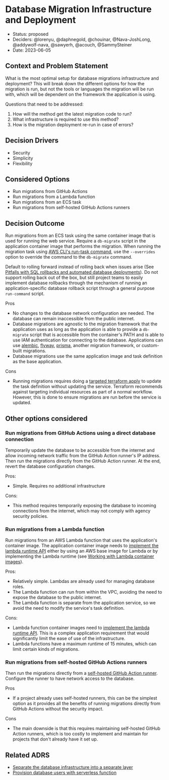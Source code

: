 # Database Migration Infrastructure and Deployment

- Status: proposed
- Deciders: @lorenyu, @daphnegold, @chouinar, @Nava-JoshLong, @addywolf-nava, @sawyerh, @acouch, @SammySteiner
- Date: 2023-06-05

## Context and Problem Statement

What is the most optimal setup for database migrations infrastructure and deployment?
This will break down the different options for how the migration is run, but not the
tools or languages the migration will be run with, which will be dependent on the framework the application is using.

Questions that need to be addressed:

1.  How will the method get the latest migration code to run?
2.  What infrastructure is required to use this method?
3.  How is the migration deployment re-run in case of errors?

## Decision Drivers

- Security
- Simplicity
- Flexibility

## Considered Options

- Run migrations from GitHub Actions
- Run migrations from a Lambda function
- Run migrations from an ECS task
- Run migrations from self-hosted GitHub Actions runners

## Decision Outcome

Run migrations from an ECS task using the same container image that is used for running the web service. Require a `db-migrate` script in the application container image that performs the migration. When running the migration task using [AWS CLI's run-task command](https://docs.aws.amazon.com/cli/latest/reference/ecs/run-task.html), use the `--overrides` option to override the command to the `db-migrate` command.

Default to rolling forward instead of rolling back when issues arise (See [Pitfalls with SQL rollbacks and automated database deployments](https://octopus.com/blog/database-rollbacks-pitfalls)). Do not support rolling back out of the box, but still project teams to easily implement database rollbacks through the mechanism of running an application-specific database rollback script through a general purpose `run-command` script.

Pros

- No changes to the database network configuration are needed. The database can remain inaccessible from the public internet.
- Database migrations are agnostic to the migration framework that the application uses as long as the application is able to provide a `db-migrate` script that is accessible from the container's PATH and is able to use IAM authentication for connecting to the database. Applications can use [alembic](https://alembic.sqlalchemy.org/), [flyway](https://flywaydb.org/), [prisma](https://www.prisma.io/), another migration framework, or custom-built migrations.
- Database migrations use the same application image and task definition as the base application.

Cons

- Running migrations requires doing a [targeted terraform apply](https://developer.hashicorp.com/terraform/tutorials/state/resource-targeting) to update the task definition without updating the service. Terraform recommends against targeting individual resources as part of a normal workflow. However, this is done to ensure migrations are run before the service is updated.

## Other options considered

### Run migrations from GitHub Actions using a direct database connection

Temporarily update the database to be accessible from the internet and allow incoming network traffic from the GitHub Action runner's IP address. Then run the migrations directly from the GitHub Action runner. At the end, revert the database configuration changes.

Pros:

- Simple. Requires no additional infrastructure

Cons:

- This method requires temporarily exposing the database to incoming connections from the internet, which may not comply with agency security policies.

### Run migrations from a Lambda function

Run migrations from an AWS Lambda function that uses the application's container image. The application container image needs to [implement the lambda runtime API](https://aws.amazon.com/blogs/aws/new-for-aws-lambda-container-image-support/) either by using an AWS base image for Lambda or by implementing the Lambda runtime (see [Working with Lambda container images](https://docs.aws.amazon.com/lambda/latest/dg/images-create.html)).

Pros:

- Relatively simple. Lambdas are already used for managing database roles.
- The Lambda function can run from within the VPC, avoiding the need to expose the database to the public internet.
- The Lambda function is separate from the application service, so we avoid the need to modify the service's task definition.

Cons:

- Lambda function container images need to [implement the lambda runtime API](https://aws.amazon.com/blogs/aws/new-for-aws-lambda-container-image-support/). This is a complex application requirement that would significantly limit the ease of use of the infrastructure.
- Lambda functions have a maximum runtime of 15 minutes, which can limit certain kinds of migrations.

### Run migrations from self-hosted GitHub Actions runners

Then run the migrations directly from a [self-hosted GitHub Action runner](https://docs.github.com/en/actions/hosting-your-own-runners/managing-self-hosted-runners/about-self-hosted-runners). Configure the runner to have network access to the database.

Pros

- If a project already uses self-hosted runners, this can be the simplest option as it provides all the benefits of running migrations directly from GitHub Actions without the security impact.

Cons

- The main downside is that this requires maintaining self-hosted GitHub Action runners, which is too costly to implement and maintain for projects that don't already have it set up.

## Related ADRS

- [Separate the database infrastructure into a separate layer](./2023-05-25-separate-database-infrastructure-into-separate-layer.md)
- [Provision database users with serverless function](./2023-05-25-provision-database-users-with-serverless-function.md)

